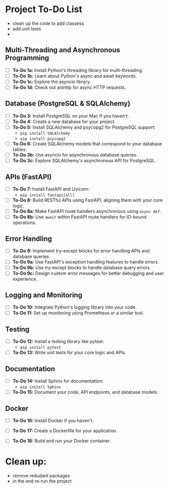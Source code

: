 # Project To-Do List

- clean up the code to add classess
- add unit tests
- 

## Multi-Threading and Asynchronous Programming
- [ ] **To-Do 1a:** Install Python's threading library for multi-threading.
- [ ] **To-Do 1b:** Learn about Python's async and await keywords.
- [ ] **To-Do 1c:** Explore the asyncio library.
- [ ] **To-Do 1d:** Check out aiohttp for async HTTP requests.

## Database (PostgreSQL & SQLAlchemy)
- [ ] **To-Do 3:** Install PostgreSQL on your Mac if you haven't.
- [ ] **To-Do 4:** Create a new database for your project.
- [ ] **To-Do 5:** Install SQLAlchemy and psycopg2 for PostgreSQL support:
  - `pip install SQLAlchemy`
  - `pip install psycopg2`
- [ ] **To-Do 6:** Create SQLAlchemy models that correspond to your database tables.
- [ ] **To-Do 3b:** Use asyncio for asynchronous database queries.
- [ ] **To-Do 3c:** Explore SQLAlchemy's asynchronous API for PostgreSQL.

## APIs (FastAPI)
- [ ] **To-Do 7:** Install FastAPI and Uvicorn:
  - `pip install fastapi[all]`
- [ ] **To-Do 8:** Build RESTful APIs using FastAPI, aligning them with your core logic.
- [ ] **To-Do 8a:** Make FastAPI route handlers asynchronous using `async def`.
- [ ] **To-Do 8b:** Use `await` within FastAPI route handlers for IO-bound operations.

## Error Handling
- [ ] **To-Do 9:** Implement try-except blocks for error handling APIs and database queries.
- [ ] **To-Do 9a:** Use FastAPI's exception handling features to handle errors.
- [ ] **To-Do 9b:** Use try-except blocks to handle database query errors.
- [ ] **To-Do 9c:** Design custom error messages for better debugging and user experience.

## Logging and Monitoring
- [ ] **To-Do 10:** Integrate Python's logging library into your code.
- [ ] **To-Do 11:** Set up monitoring using Prometheus or a similar tool.

## Testing
- [ ] **To-Do 12:** Install a testing library like pytest:
  - `pip install pytest`
- [ ] **To-Do 13:** Write unit tests for your core logic and APIs.

## Documentation
- [ ] **To-Do 14:** Install Sphinx for documentation:
  - `pip install Sphinx`
- [ ] **To-Do 15:** Document your code, API endpoints, and database models.

## Docker
- [ ] **To-Do 16:** Install Docker if you haven't.
- [ ] **To-Do 17:** Create a Dockerfile for your application.
- [ ] **To-Do 18:** Build and run your Docker container.


# Clean up:
- remove redudant packages
- in the end re-run the project